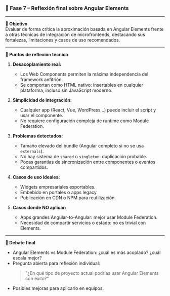 ### 🔹 Fase 7 – Reflexión final sobre Angular Elements

---

**🎯 Objetivo**  
Evaluar de forma crítica la aproximación basada en Angular Elements frente a otras técnicas de integración de microfrontends, destacando sus fortalezas, limitaciones y casos de uso recomendados.

---

**🔧 Puntos de reflexión técnica**

1. **Desacoplamiento real:**
   - Los Web Components permiten la máxima independencia del framework anfitrión.
   - Se comportan como HTML nativo: insertables en cualquier plataforma, incluso sin JavaScript moderno.

2. **Simplicidad de integración:**
   - Cualquier app (React, Vue, WordPress...) puede incluir el script y usar el componente.
   - No requiere configuración compleja de runtime como Module Federation.

3. **Problemas detectados:**
   - Tamaño elevado del bundle (Angular completo si no se usa `externals`).
   - No hay sistema de `shared` o `singleton`: duplicación probable.
   - Pocas garantías de sincronización entre componentes o eventos compartidos.

4. **Casos de uso ideales:**
   - Widgets empresariales exportables.
   - Embebido en portales o apps legacy.
   - Publicación en CDN o NPM para reutilización.

5. **Casos donde NO aplicar:**
   - Apps grandes Angular-to-Angular: mejor usar Module Federation.
   - Necesidad de compartir servicios o estado: no es trivial con Elements.

---



**🧩 Debate final**

- Angular Elements vs Module Federation: ¿cuál es más acoplado? ¿cuál escala mejor?
- Pregunta abierta para reflexión individual: 
  > "¿En qué tipo de proyecto actual podrías usar Angular Elements con éxito?"
- Posibles mejoras para aplicarlo en equipos.

